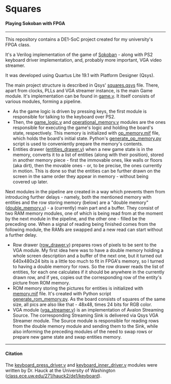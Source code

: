 # Squares
#### Playing Sokoban with FPGA

--------------

This repository contains a DE1-SoC project created for my university's FPGA class.

It's a Verilog implementation of the game of [Sokoban](https://en.wikipedia.org/wiki/Sokoban) - along with PS2 keyboard driver implementation, and, probably more important, VGA video streamer.

It was developed using Quartus Lite 19.1 with Platform Designer (Qsys).

The main project structure is described in Qsys' [squares.qsys](https://github.com/Manwi23/Squares/blob/main/squares.qsys) file. There, apart from clocks, PLLs and VGA streamer instance, is the main Game module. It's implementation can be found in [game.v](https://github.com/Manwi23/Squares/blob/main/game.v). It itself consists of various modules, forming a pipeline.
* As the game logic is driven by pressing keys, the first module is responsible for talking to the keyboard over PS2.
* Then, the [game_logic.v](https://github.com/Manwi23/Squares/blob/main/game_logic.v) and [operational_memory.v](https://github.com/Manwi23/Squares/blob/main/operational_memory.v) modules are the ones responsible for executing the game's logic and holding the board's state, respectively. This memory is initialized with [op_memory.mif](https://github.com/Manwi23/Squares/blob/main/op_memory.mif) file, which holds the board's initial state. Python's [generate_op_memory.py](https://github.com/Manwi23/Squares/blob/main/generate_op_memory.py) script is used to conveniently prepare the memory's contents.
* Entities drawer ([entities_drawer.v](https://github.com/Manwi23/Squares/blob/main/entities_drawer.v)) when a new game state is in the memory, converts it to a list of entities (along with their position), stored in another memory piece - first the immovable ones, like walls or floors (aka dirt), then the movable ones - or, to be precise, the ones currently in motion. This is done so that the entities can be further drawn on the screen in the same order they appear in memory - without being covered up later.

Next modules in the pipeline are created in a way which prevents them from introducing further delays - namely, both the mentioned memory with entities and the row storing memory (below) are a "double memory" ([double_memory.v](https://github.com/Manwi23/Squares/blob/main/double_memory.v)) - a (currently) main part and a buffer. They consist of two RAM memory modules, one of which is being read from at the moment by the next module in the pipeline, and the other one - filled be the preceding one. When a signal of reading being finished comes from the following module, the RAMs are swapped and a new read can start without a further delay.

* Row drawer ([row_drawer.v](https://github.com/Manwi23/Squares/blob/main/row_drawer.v)) prepares rows of pixels to be sent to the VGA module. My first idea here was to have a double memory holding a whole screen description and a buffer of the next one, but it turned out 640x480x24 bits is a little too much to fit in FPGA's memory, so I turned to having a double memory for rows. So the row drawer reads the list of entities, for each one calculates if it should be anywhere in the currently drawn row, and if yes, copies out the corresponding row of the entity's picture from ROM memory.
* ROM memory storing the pictures for entities is initialized with [memory.mif](https://github.com/Manwi23/Squares/blob/main/memory.mif) file. It's created with Python script [generate_rom_memory.py](https://github.com/Manwi23/Squares/blob/main/generate_rom_memory.py). As the board consists of squares of the same size, all pics are also like that - 48x48, times 24 bits for RGB color.
* VGA module ([vga_streamer.v](https://github.com/Manwi23/Squares/blob/main/vga_streamer.v)) is an implementation of Avalon Streaming Source. The corresponding Streaming Sink is delivered via Qsys VGA Streamer module. The Source module is responsible for reading rows from the double memory module and sending them to the Sink, while also informing the preceding modules of the need to swap rows or prepare new game state and swap entities memory.

------------
#### Citation
The [keyboard_press_driver.v](https://github.com/Manwi23/Squares/blob/main/keyboard_press_driver.v) and [keyboard_inner_driver.v](https://github.com/Manwi23/Squares/blob/main/keyboard_inner_driver.v) modules were written by Dr. Hauck at the University of Washington ([class.ece.uw.edu/271/hauck2/de1/keyboard](https://class.ece.uw.edu/271/hauck2/de1/keyboard)).